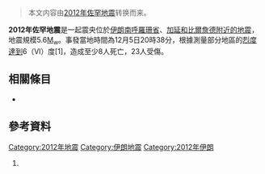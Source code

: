 > 本文内容由[2012年佐罕地震](https://zh.wikipedia.org/wiki/2012年佐罕地震)转换而来。


**2012年佐罕地震**是一起震央位於[伊朗](https://zh.wikipedia.org/wiki/伊朗 "wikilink")[南呼羅珊省](../Page/南呼羅珊省.md "wikilink")、[加延和](https://zh.wikipedia.org/wiki/加延 "wikilink")[比爾詹德附近的地震](https://zh.wikipedia.org/wiki/比爾詹德 "wikilink")，地震規模5.6[M<sub>w</sub>](https://zh.wikipedia.org/wiki/矩震級 "wikilink")。事發當地時間為12月5日20時38分，根據測量部分地區的[烈度達到](https://zh.wikipedia.org/wiki/麥加利地震烈度 "wikilink")6（VI）度\[1\]，造成至少8人死亡，23人受傷。

## 相關條目

  -
## 參考資料

[Category:2012年地震](https://zh.wikipedia.org/wiki/Category:2012年地震 "wikilink") [Category:伊朗地震](https://zh.wikipedia.org/wiki/Category:伊朗地震 "wikilink") [Category:2012年伊朗](https://zh.wikipedia.org/wiki/Category:2012年伊朗 "wikilink")

1.